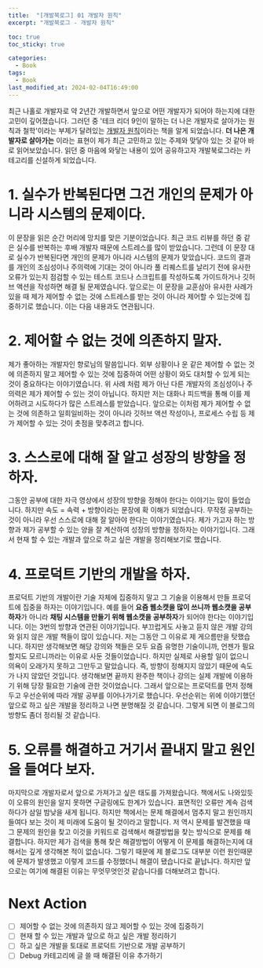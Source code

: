 ```yaml
---
title:  "[개발북로그] 01 개발자 원칙"
excerpt: "개발북로그 - 개발자 원칙"

toc: true
toc_sticky: true

categories:
  - Book
tags:
  - Book
last_modified_at: 2024-02-04T16:49:00
---
```


최근 나홀로 개발자로 약 2년간 개발하면서 앞으로 어떤 개발자가 되어야 하는지에 대한 고민이 깊어졌습니다. 그러던 중 '테크 리더 9인이 말하는 더 나은 개발자로 살아가는 원칙과 철학'이라는 부제가 달려있는 [개발자 원칙](https://product.kyobobook.co.kr/detail/S000200381165)이라는 책을 알게 되었습니다. **더 나은 개발자로 살아가는** 이라는 표현이 제가 최근 고민하고 있는 주제와 맞닿아 있는 것 같아 바로 읽어보았습니다. 읽던 중 마음에 와닿는 내용이 있어 공유하고자 개발북로그라는 카테고리를 신설하게 되었습니다.

# 1. 실수가 반복된다면 그건 개인의 문제가 아니라 시스템의 문제이다.

이 문장을 읽은 순간 머리에 망치를 맞은 기분이었습니다. 최근 코드 리뷰를 하던 중 같은 실수를 반복하는 후배 개발자 때문에 스트레스를 많이 받았습니다. 그런데 이 문장 대로 실수가 반복된다면 개인의 문제가 아니라 시스템의 문제가 맞았습니다. 코드의 결과를 개인의 조심성이나 주의력에 기대는 것이 아니라 풀 리퀘스트를 날리기 전에 유사한 오류가 있는지 점검할 수 있는 테스트 코드나 스크립트를 작성하도록 가이드하거나 깃허브 액션을 작성하면 해결 될 문제였습니다. 앞으로는 이 문장을 교훈삼아 유사한 사례가 있을 때 제가 제어할 수 없는 것에 스트레스를 받는 것이 아니라 제어할 수 있는것에 집중하기로 했습니다. 이는 다음 내용과도 연관됩니다.

# 2. 제어할 수 없는 것에 의존하지 말자.

제가 좋아하는 개발자인 향로님의 말씀입니다. 외부 상황이나 운 같은 제어할 수 없는 것에 의존하지 말고 제어할 수 있는 것에 집중하여 어떤 상황이 와도 대처할 수 있게 되는 것이 중요하다는 이야기였습니다. 위 사례 처럼 제가 아닌 다른 개발자의 조심성이나 주의력은 제가 제어할 수 있는 것이 아닙니다. 하지만 저는 대화나 피드백을 통해 이를 제어하려고 시도하다가 많은 스트레스를 받았습니다. 앞으로는 이처럼 제가 제어할 수 없는 것에 의존하고 일희일비하는 것이 아니라 깃허브 액션 작성이나, 프로세스 수립 등 제가 제어할 수 있는 것이 촛점을 맞추려고 합니다.

# 3. 스스로에 대해 잘 알고 성장의 방향을 정하자.

그동안 공부에 대한 자극 영상에서 성장의 방향을 정해야 한다는 이야기는 많이 들었습니다. 하지만 속도 = 속력 + 방향이라는 문장에 확 이해가 되었습니다. 무작정 공부하는 것이 아니라 우선 스스로에 대해 잘 알아야 한다는 이야기였습니다. 제가 가고자 하는 방향과 제가 공부할 수 있는 양을 잘 계산하여 성장의 방향을 정하자는 이야기입니다. 그래서 현재 할 수 있는 개발과 앞으로 하고 싶은 개발을 정리해보기로 했습니다.

# 4. 프로덕트 기반의 개발을 하자.

프로덕트 기반의 개발이란 기술 자체에 집중하지 말고 그 기술을 이용해서 만들 프로덕트에 집중을 하자는 이야기입니다. 예를 들어 **요즘 웹소캣을 많이 쓰니까 웹소캣을 공부하자**가 아니라 **채팅 시스템을 만들기 위해 웹소캣을 공부하자**가 되어야 한다는 이야기입니다. 이는 3번의 방향과 연관된 이야기입니다. 부끄럽게도 사놓고 듣지 않은 개발 강의와 읽지 않은 개발 책들이 많이 있습니다. 저는 그동안 그 이유로 제 게으름만을 탓했습니다. 하지만 생각해보면 해당 강의와 책들은 모두 요즘 유명한 기술이니까, 언젠가 필요할지도 모르니까라는 이유로 사둔 것들이었습니다. 하지만 실제로 사용할 일이 없으니 의욕이 오래가지 못하고 그만두고 말았습니다. 즉, 방향이 정해지지 않았기 때문에 속도가 나지 않았던 것입니다. 생각해보면 끝까지 완주한 책이나 강의는 실제 개발에 이용하기 위해 당장 필요한 기술에 관한 것이었습니다. 그래서 앞으로는 프로덕트를 먼저 정해두고 우선순위에 따라 개발 공부를 이어나가기로 했습니다. 우선순위는 위에 이야기했던 앞으로 하고 싶은 개발을 정리하고 나면 분명해질 것 같습니다. 그렇게 되면 이 블로그의 방향도 좀더 정리될 것 같습니다.

# 5. 오류를 해결하고 거기서 끝내지 말고 원인을 들여다 보자.

마지막으로 개발자로서 앞으로 가져가고 싶은 태도를 가져왔습니다. 책에서도 나와있듯이 오류의 원인을 알지 못하면 구글링에도 한계가 있습니다. 표면적인 오류만 계속 검색하다가 삼일 밤낮을 새게 됩니다. 하지만 책에서는 문제 해결에서 멈추지 말고 원인까지 들여다 보는 것이 제 미래에 도움이 될 것이라고 말합니다. 저 역시 문제를 발견했을 때 그 문제의 원인을 찾고 이것을 키워드로 검색해서 해결방법을 찾는 방식으로 문제를 해결합니다. 하지만 제가 검색을 통해 찾은 해결방법이 어떻게 이 문제를 해결하는지에 대해서는 깊게 생각해본 적이 없습니다. 그렇기 때문에 제 블로그도 대부분 이런 원인때문에 문제가 발생했고 이렇게 코드를 수정했더니 해결이 됐습니다로 끝납니다. 하지만 앞으로는 여기에 해결된 이유는 무엇무엇인것 같습니다를 더해보려고 합니다.

# Next Action

- [ ] 제어할 수 없는 것에 의존하지 않고 제어할 수 있는 것에 집중하기
- [ ] 현재 할 수 있는 개발과 앞으로 하고 싶은 개발 정리하기
- [ ] 하고 싶은 개발을 토대로 프로덕트 기반으로 개발 공부하기
- [ ] Debug 카테고리에 글 쓸 때 해결된 이유 추가하기